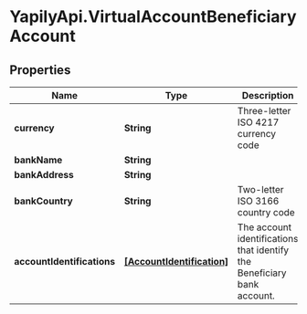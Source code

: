 # YapilyApi.VirtualAccountBeneficiaryAccount

## Properties

Name | Type | Description | Notes
------------ | ------------- | ------------- | -------------
**currency** | **String** | Three-letter ISO 4217 currency code | 
**bankName** | **String** |  | [optional] 
**bankAddress** | **String** |  | [optional] 
**bankCountry** | **String** | Two-letter ISO 3166 country code | [optional] 
**accountIdentifications** | [**[AccountIdentification]**](AccountIdentification.md) | The account identifications that identify the Beneficiary bank account. | 


